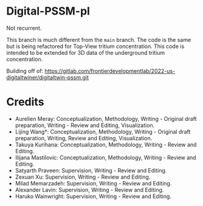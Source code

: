# Digital-PSSM-pl

Not recurrent.

This branch is much different from the `main` branch.
The code is the same but is being refactored for Top-View tritium concentration. 
This code is intended to be extended for 3D data of the underground tritium concentration.

Building off of: https://gitlab.com/frontierdevelopmentlab/2022-us-digitaltwiner/digitaltwin-pssm.git

# Credits
- Aurelien Meray: Conceptualization, Methodology, Writing - Original draft preparation, Writing - Review and Editing, Visualization. 
- Lijing Wang*: Conceptualization, Methodology, Writing - Original draft preparation, Writing, Review and Editing, Visualization. 
- Takuya Kurihana: Conceptualization, Methodology, Writing - Review and Editing. 
- Ilijana Mastilovic: Conceptualization, Methodology, Writing - Review and Editing. 
- Satyarth Praveen: Supervision, Writing - Review and Editing. 
- Zexuan Xu: Supervision, Writing - Review and Editing. 
- Milad Memarzadeh: Supervision, Writing - Review and Editing. 
- Alexander Lavin: Supervision, Writing - Review and Editing. 
- Haruko Wainwright: Supervision, Writing - Review and Editing.
